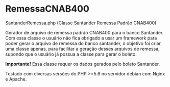 # RemessaCNAB400

SantanderRemessa.php (Classe Santander Remessa Padrão CNAB400)

Gerador de arquivo de remessa padrão CNAB400 para o banco Santander.
Com essa classe o usuário não fica obrigado a usar um framework para poder gerar o arquivo de remessa do banco santander, o objetivo foi criar uma classe apenas, para facilitar a geração desses arquivos de remessa, supondo que o usuário já possua a classe para gerar o boleto. 

**Importante!** Essa classe requer os dados gerados pelo boleto Santander.

Testado com diversas versões do PHP >=5.6 no servidor debian com Nginx e Apache.
